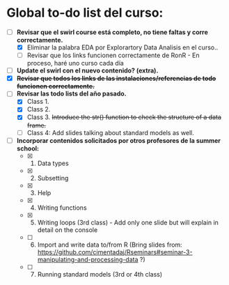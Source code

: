 # Global to-do list del curso:

- [ ] **Revisar que el swirl course está completo, no tiene faltas y corre correctamente.**
   - [x] Eliminar la palabra EDA por Explorartory Data Analisis en el curso..
   - [ ] Revisar que los links funcionen correctamente de RonR - En proceso, haré uno curso cada día
- [ ] **Update el swirl con el nuevo contenido? (extra).**
- [x] ~~**Revisar que todos los links de las instalaciones/referencias de todo funcionen correctamente.**~~
- [ ] **Revisar las todo lists del año pasado.**
   - [x] Class 1.
   - [x] Class 2.
   - [x] Class 3. ~~Introduce the str() function to check the structure of a data frame.~~
   - [ ] Class 4: Add slides talking about standard models as well.
- [ ] **Incorporar contenidos solicitados por otros profesores de la summer school:**
   - [x] 1. Data types
   - [x] 2. Subsetting
   - [x] 3. Help
   - [x] 4. Writing functions
   - [x] 5. Writing loops (3rd class) - Add only one slide but will explain in detail on the console
   - [ ] 6. Import and write data to/from R (Bring slides from: https://github.com/cimentadaj/Rseminars#seminar-3-manipulating-and-processing-data ?)
   - [ ] 7. Running standard models (3rd or 4th class)
